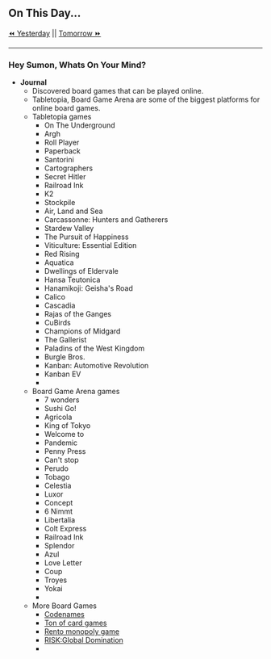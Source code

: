 ## On This Day...

[⏪ Yesterday](2022-03-15) || [Tomorrow ⏩](2022-03-17)

---

### Hey Sumon, Whats On Your Mind?

- **Journal**
	- Discovered board games that can be played online.
	- Tabletopia, Board Game Arena are some of the biggest platforms for online board games.
	- Tabletopia games
		- On The Underground
		- Argh
		- Roll Player
		- Paperback
		- Santorini
		- Cartographers
		- Secret Hitler
		- Railroad Ink
		- K2
		- Stockpile
		- Air, Land and Sea
		- Carcassonne: Hunters and Gatherers
		- Stardew Valley
		- The Pursuit of Happiness
		- Viticulture: Essential Edition
		- Red Rising
		- Aquatica
		- Dwellings of Eldervale
		- Hansa Teutonica
		- Hanamikoji: Geisha's Road
		- Calico
		- Cascadia
		- Rajas of the Ganges
		- CuBirds
		- Champions of Midgard
		- The Gallerist
		- Paladins of the West Kingdom
		- Burgle Bros.
		- Kanban: Automotive Revolution
		- Kanban EV
		- 
	- Board Game Arena games
		- 7 wonders
		- Sushi Go!
		- Agricola
		- King of Tokyo
		- Welcome to
		- Pandemic
		- Penny Press
		- Can't stop
		- Perudo
		- Tobago
		- Celestia
		- Luxor
		- Concept
		- 6 Nimmt
		- Libertalia
		- Colt Express
		- Railroad Ink
		- Splendor
		- Azul
		- Love Letter
		- Coup
		- Troyes
		- Yokai
		- 
	- More Board Games
		- [Codenames](https://codenames.game/)
		- [Ton of card games](https://playingcards.io/)
		- [Rento monopoly game](https://playrento.com/)
		- [RISK:Global Domination](https://bit.ly/3iabwr1)
		- 
